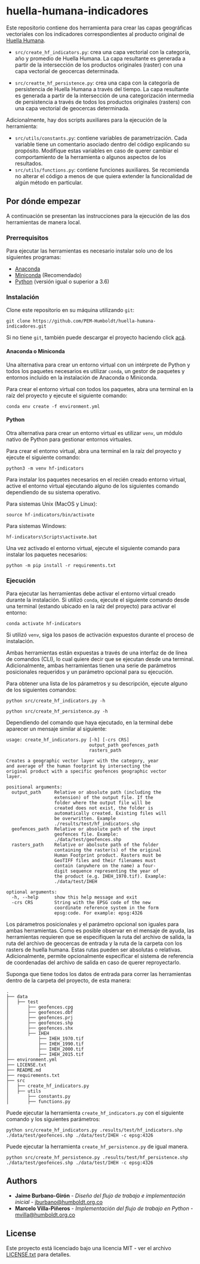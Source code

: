 # huella-humana-indicadores
Este repositorio contiene dos herramienta para crear las capas geográficas vectoriales con los indicadores correspondientes al producto original de [Huella Humana](https://doi.org/10.1016/j.ecolind.2020.106630). 

* `src/create_hf_indicators.py`: crea una capa vectorial con la categoría, año y promedio de Huella Humana. La capa resultante es generada a partir de la intersección de los productos originales (raster) con una capa vectorial de geocercas determinada.

* `src/creatte_hf_persistence.py`: crea una capa con la categoría de persistencia de Huella Humana a través del tiempo. La capa resultante es generada a partir de la intersección de una categorización intermedia de persistencia a través de todos los productos originales (rasters) con una capa vectorial de geocercas determinada.

Adicionalmente, hay dos scripts auxiliares para la ejecución de la herramienta:

* `src/utils/constants.py`: contiene variables de parametrización. Cada variable tiene un comentario asociado dentro del código explicando su propósito. Modifique estas variables en caso de querer cambiar el comportamiento de la herramienta o algunos aspectos de los resultados.
* `src/utils/functions.py`: contiene funciones auxiliares. Se recomienda no alterar el código a menos de que quiera extender la funcionalidad de algún método en particular.


## Por dónde empezar
A continuación se presentan las instrucciones para la ejecución de las dos herramientas de manera local.

### Prerrequisitos
Para ejecutar las herramientas es necesario instalar solo uno de los siguientes programas:

* [Anaconda](https://www.anaconda.com/products/individual)
* [Miniconda](https://docs.conda.io/en/latest/miniconda.html) (Recomendado)
* [Python](https://www.python.org/downloads/) (versión igual o superior a 3.6)

### Instalación
Clone este repositorio en su máquina utilizando `git`:

```
git clone https://github.com/PEM-Humboldt/huella-humana-indicadores.git
```

Si no tiene `git`, también puede descargar el proyecto haciendo click [acá](https://github.com/PEM-Humboldt/huella-humana-indicadores/archive/master.zip).

#### Anaconda o Miniconda
Una alternativa para crear un entorno virtual con un intérprete de Python y todos los paquetes necesarios es utilizar `conda`, un gestor de paquetes y entornos incluído en la instalación de Anaconda o Miniconda.

Para crear el entorno virtual con todos los paquetes, abra una terminal en la raíz del proyecto y ejecute el siguiente comando:

```
conda env create -f environment.yml
```

#### Python
Otra alternativa para crear un entorno virtual es utilizar `venv`, un módulo nativo de Python para gestionar entornos virtuales.

Para crear el entorno virtual, abra una terminal en la raíz del proyecto y ejecute el siguiente comando:

```
python3 -m venv hf-indicators
```

Para instalar los paquetes necesarios en el recién creado entorno virtual, active el entorno virtual ejecutando alguno de los siguientes comando dependiendo de su sistema operativo.

Para sistemas Unix (MacOS y Linux):
```
source hf-indicators/bin/activate
```

Para sistemas Windows:
```
hf-indicators\Scripts\activate.bat
```

Una vez activado el entorno virtual, ejecute el siguiente comando para instalar los paquetes necesarios:

```
python -m pip install -r requirements.txt
```


### Ejecución
Para ejecutar las herramientas debe activar el entorno virtual creado durante la instalación. Si utilizó `conda`, ejecute el siguiente comando desde una terminal (estando ubicado en la raíz del proyecto) para activar el entorno:

```
conda activate hf-indicators
```

Si utilizó `venv`, siga los pasos de activación expuestos durante el proceso de instalación.

 Ambas herramientas están expuestas a través de una interfaz de de línea de comandos (CLI), lo cual quiere decir que se ejecutan desde una terminal. Adicionalmente, ambas herramientas tienen una serie de parámetros posicionales requeridos y un parámetro opcional para su ejecución.
 
 Para obtener una lista de los párametros y su descripción, ejecute alguno de los siguientes comandos:
 
```
python src/create_hf_indicators.py -h
```

```
python src/create_hf_persistence.py -h
```

Dependiendo del comando que haya ejecutado, en la terminal debe aparecer un mensaje similar al siguiente:

```
usage: create_hf_indicators.py [-h] [-crs CRS]
                               output_path geofences_path
                               rasters_path

Creates a geographic vector layer with the category, year
and average of the human footprint by intersecting the
original product with a specific geofences geographic vector
layer.

positional arguments:
  output_path     Relative or absolute path (including the
                  extension) of the output file. If the
                  folder where the output file will be
                  created does not exist, the folder is
                  automatically created. Existing files will
                  be overwritten. Example
                  ./results/test/hf_indicators.shp
  geofences_path  Relative or absolute path of the input
                  geofences file. Example:
                  ./data/test/geofences.shp
  rasters_path    Relative or abolsute path of the folder
                  containing the raster(s) of the original
                  Human Footprint product. Rasters must be
                  GeoTIFF files and their filenames must
                  contain (anywhere on the name) a four-
                  digit sequence representing the year of
                  the product (e.g. IHEH_1970.tif). Example:
                  ./data/test/IHEH

optional arguments:
  -h, --help      show this help message and exit
  -crs CRS        String with the EPSG code of the new
                  coordinate reference system in the form
                  epsg:code. For example: epsg:4326
```

Los párametros posicionales y el parámetro opcional son iguales para ambas herramientas. Como es posible observar en el mensaje de ayuda, las herramientas requieren que se especifiquen la ruta del archivo de salida, la ruta del archivo de geocercas de entrada y la ruta de la carpeta con los rasters de huella humana. Estas rutas pueden ser absolutas o relativas. Adicionalmente, permite opcionalmente especificar el sistema de referencia de coordenadas del archivo de salida en caso de querer reproyectarlo.
 
 Suponga que tiene todos los datos de entrada para correr las herramientas dentro de la carpeta del proyecto, de esta manera:
 
 ```
.
├── data
│   ├── test
│       ├── geofences.cpg
│       ├── geofences.dbf
│       ├── geofences.prj
│       ├── geofences.shp
│       ├── geofences.shx
│       ├── IHEH
│           ├── IHEH_1970.tif
│           ├── IHEH_1990.tif
│           ├── IHEH_2000.tif
│           ├── IHEH_2015.tif
├── environment.yml
├── LICENSE.txt
├── README.md
├── requirements.txt
├── src
│   ├── create_hf_indicators.py
│   ├── utils
│       ├── constants.py
│       ├── functions.py
```

Puede ejecutar la herramienta `create_hf_indicators.py` con el siguiente comando y los siguientes parámetros:

```
python src/create_hf_indicators.py .results/test/hf_indicators.shp ./data/test/geofences.shp ./data/test/IHEH -c epsg:4326
```

Puede ejecutar la herramienta `create_hf_persistence.py` de igual manera.

```
python src/create_hf_persistence.py .results/test/hf_persistence.shp ./data/test/geofences.shp ./data/test/IHEH -c epsg:4326
```


## Authors
* **Jaime Burbano-Girón** - *Diseño del flujo de trabajo e implementación inicial* - jburbano@humboldt.org.co
* **Marcelo Villa-Piñeros** - *Implementación del flujo de trabajo en Python* - mvilla@humboldt.org.co


## License
Este proyecto está licenciado bajo una licencia MIT - ver el archivo [LICENSE.txt](LICENSE.txt) para detalles.
